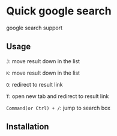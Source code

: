 # Quick google search

google search support

## Usage

`J`: move result down in the list

`K`: move result down in the list

`O`: redirect to result link

`T`: open new tab and redirect to result link

`Command(or Ctrl) + /`: jump to search box

## Installation
